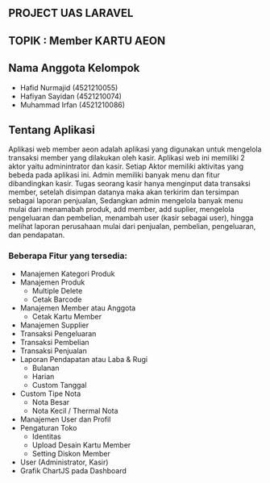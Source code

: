 ## PROJECT UAS LARAVEL 
## TOPIK : Member KARTU AEON

## Nama Anggota Kelompok
- Hafid Nurmajid (4521210055)
- Hafiyan Sayidan (4521210074)
- Muhammad Irfan (4521210086)

## Tentang Aplikasi
Aplikasi web member aeon adalah aplikasi yang digunakan untuk mengelola transaksi member yang dilakukan oleh kasir. Aplikasi web ini memiliki 2 aktor yaitu adminintrator dan kasir. 
Setiap Aktor memiliki aktivitas yang bebeda pada aplikasi ini. Admin memiliki banyak menu dan fitur dibandingkan kasir. Tugas seorang kasir hanya menginput data transaksi member, 
setelah disimpan datanya maka akan terkirim dan tersimpan sebagai laporan penjualan, Sedangkan admin mengelola banyak menu mulai dari menamabah produk, add member, add suplier, mengelola 
pengeluaran dan pembelian, menambah user (kasir sebagai user), hingga melihat laporan perusahaan mulai dari penjualan, pembelian, pengeluaran, dan pendapatan.

### Beberapa Fitur yang tersedia:
- Manajemen Kategori Produk
- Manajemen Produk
  - Multiple Delete
  - Cetak Barcode
- Manajemen Member atau Anggota
  - Cetak Kartu Member
- Manajemen Supplier
- Transaksi Pengeluaran
- Transaksi Pembelian
- Transaksi Penjualan
- Laporan Pendapatan atau Laba & Rugi
  - Bulanan
  - Harian
  - Custom Tanggal
- Custom Tipe Nota
  - Nota Besar
  - Nota Kecil / Thermal Nota
- Manajemen User dan Profil
- Pengaturan Toko
  - Identitas
  - Upload Desain Kartu Member
  - Setting Diskon Member
- User (Administrator, Kasir)
- Grafik ChartJS pada Dashboard
